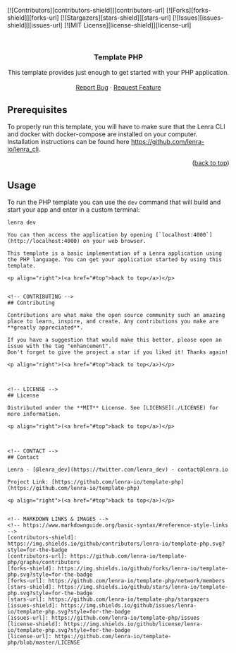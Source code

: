 <div id="top"></div>
<!--
*** This README was created with https://github.com/othneildrew/Best-README-Template
-->



<!-- PROJECT SHIELDS -->
[![Contributors][contributors-shield]][contributors-url]
[![Forks][forks-shield]][forks-url]
[![Stargazers][stars-shield]][stars-url]
[![Issues][issues-shield]][issues-url]
[![MIT License][license-shield]][license-url]



<!-- PROJECT LOGO -->
<br />
<div align="center">

<h3 align="center">Template PHP</h3>

  <p align="center">
    This template provides just enough to get started with your PHP application.
    <br />
    <br />
    <a href="https://github.com/lenra-io/template-php/issues">Report Bug</a>
    ·
    <a href="https://github.com/lenra-io/template-php/issues">Request Feature</a>
  </p>
</div>




<!-- GETTING STARTED -->

## Prerequisites

To properly run this template, you will have to make sure that the Lenra CLI and docker with docker-compose are installed on your computer.
Installation instructions can be found here https://github.com/lenra-io/lenra_cli.

<p align="right">(<a href="#top">back to top</a>)</p>


<!-- USAGE EXAMPLES -->
## Usage

To run the PHP template you can use the `dev` command that will build and start your app and enter in a custom terminal:

```console
lenra dev

You can then access the application by opening [`localhost:4000`](http://localhost:4000) on your web browser. 

This template is a basic implementation of a Lenra application using the PHP language. You can get your application started by using this template.

<p align="right">(<a href="#top">back to top</a>)</p>


<!-- CONTRIBUTING -->
## Contributing

Contributions are what make the open source community such an amazing place to learn, inspire, and create. Any contributions you make are **greatly appreciated**.

If you have a suggestion that would make this better, please open an issue with the tag "enhancement".
Don't forget to give the project a star if you liked it! Thanks again!

<p align="right">(<a href="#top">back to top</a>)</p>



<!-- LICENSE -->
## License

Distributed under the **MIT** License. See [LICENSE](./LICENSE) for more information.

<p align="right">(<a href="#top">back to top</a>)</p>



<!-- CONTACT -->
## Contact

Lenra - [@lenra_dev](https://twitter.com/lenra_dev) - contact@lenra.io

Project Link: [https://github.com/lenra-io/template-php](https://github.com/lenra-io/template-php)

<p align="right">(<a href="#top">back to top</a>)</p>


<!-- MARKDOWN LINKS & IMAGES -->
<!-- https://www.markdownguide.org/basic-syntax/#reference-style-links -->
[contributors-shield]: https://img.shields.io/github/contributors/lenra-io/template-php.svg?style=for-the-badge
[contributors-url]: https://github.com/lenra-io/template-php/graphs/contributors
[forks-shield]: https://img.shields.io/github/forks/lenra-io/template-php.svg?style=for-the-badge
[forks-url]: https://github.com/lenra-io/template-php/network/members
[stars-shield]: https://img.shields.io/github/stars/lenra-io/template-php.svg?style=for-the-badge
[stars-url]: https://github.com/lenra-io/template-php/stargazers
[issues-shield]: https://img.shields.io/github/issues/lenra-io/template-php.svg?style=for-the-badge
[issues-url]: https://github.com/lenra-io/template-php/issues
[license-shield]: https://img.shields.io/github/license/lenra-io/template-php.svg?style=for-the-badge
[license-url]: https://github.com/lenra-io/template-php/blob/master/LICENSE